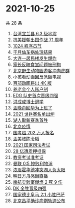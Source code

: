 # 2021-10-25

共 28 条

<!-- BEGIN ZHIHUSEARCH -->
<!-- 最后更新时间 Mon Oct 25 2021 19:07:30 GMT+0800 (China Standard Time) -->
1. [台湾宜兰县 6.3 级地震](https://www.zhihu.com/search?q=台湾地震)
1. [抗美援朝出国作战 71 周年](https://www.zhihu.com/search?q=抗美援朝)
1. [1024 程序员节](https://www.zhihu.com/search?q=程序员节)
1. [于月仙车祸处理结果](https://www.zhihu.com/search?q=于月仙)
1. [大连一居民楼发生爆炸](https://www.zhihu.com/search?q=大连爆炸)
1. [家长反映食堂问题被刑拘](https://www.zhihu.com/search?q=家长反映食堂问题被刑拘)
1. [北京野生动物园游客冲向虎群](https://www.zhihu.com/search?q=北京野生动物园)
1. [小孩看动画因反派砸电视](https://www.zhihu.com/search?q=动画片)
1. [百部动画将出 4K 版](https://www.zhihu.com/search?q=中国动画)
1. [养老金个人账户制](https://www.zhihu.com/search?q=养老金)
1. [EDG 队史首次晋级四强](https://www.zhihu.com/search?q=edg)
1. [洪成成博士退学](https://www.zhihu.com/search?q=洪成成)
1. [孟晚舟回华为上班了](https://www.zhihu.com/search?q=孟晚舟)
1. [2021 世乒赛名单出炉](https://www.zhihu.com/search?q=世乒赛)
1. [湖人取新赛季首胜](https://www.zhihu.com/search?q=湖人)
1. [北京疫情](https://www.zhihu.com/search?q=北京疫情)
1. [国考超 202 万人报名](https://www.zhihu.com/search?q=国考)
1. [孟美岐陈令韬](https://www.zhihu.com/search?q=孟美岐)
1. [2021 国家司法考试](https://www.zhihu.com/search?q=2021法考)
1. [28 亿遭质押担保](https://www.zhihu.com/search?q=28亿)
1. [教资考试准考证](https://www.zhihu.com/search?q=教资)
1. [曼联 0:5 惨败利物浦](https://www.zhihu.com/search?q=曼联)
1. [浓眉霍华德冲突湖人负太阳](https://www.zhihu.com/search?q=湖人)
1. [明日方舟感谢直播](https://www.zhihu.com/search?q=明日方舟)
1. [南航实验室爆燃 2 死 9 伤](https://www.zhihu.com/search?q=南京航空航天大学爆燃)
1. [DK 全胜晋级四强](https://www.zhihu.com/search?q=DK)
1. [国家德比皇马 2:1 小胜巴萨](https://www.zhihu.com/search?q=皇马)
1. [北京昌平确诊病例轨迹公布](https://www.zhihu.com/search?q=北京确诊)
<!-- END ZHIHUSEARCH -->
